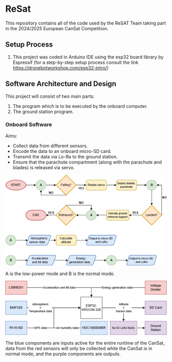 # ReSat
This repository contains all of the code used by the ReSAT Team taking part in the 2024/2025 European CanSat Competition.

## Setup Process

1. This project was coded in Arduino IDE using the esp32 board library by Espressif (for a step-by-step setup process consult the link https://dronebotworkshop.com/esp32-intro/)

## Software Architecture and Design

This project will consist of two main parts: 
1. The program which is to be executed by the onboard computer.
2. The ground station program.

### Onboard Software

Aims:
* Collect data from different sensors.
* Encode the data to an onboard micro-SD card.
* Transmit the data via Lo-Ra to the ground station.
* Ensure that the parachute compartment (along with the parachute and blades) is released via servo.

![Flowchart of the onboard program flow](./schematics/softwareExecutionPath.png)

A is the low-power mode and B is the normal mode.

![Schematic of the onboard data handling](./schematics/dataHandling.png)

The blue components are inputs active for the entire runtime of the CanSat, data from the red sensors will only be collected while the CanSat is in normal mode, and the purple components are outputs.